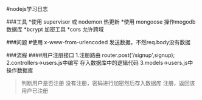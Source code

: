 
#nodejs学习日志

###工具
*使用 supervisor 或 nodemon 热更新
*使用 mongoose 操作mogodb数据库
*bcrypt 加密工具
*cors 允许跨域

###问题
#使用 x-www-from-urlencoded 发送数据，不然req.body没有数据

###流程
####用户注册接口
1.注册路由 router.post('/signup',signup);
2.controllers->users.js中编写 存入数据库中的逻辑代码
3.models->users.js中操作数据库
>判断用户是否注册
>没有注册，密码进行加密然后存入数据库
>注册，返回该用户已注册
